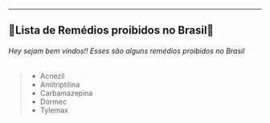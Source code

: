 ------

##  💊Lista de Remédios proibidos no Brasil💊

###### Hey sejam bem vindos!! Esses são alguns remédios proibidos no Brasil 

> - Acnezil
> - Amitriptilina
> - Carbamazepina
> - Dormec
> - Tylemax







